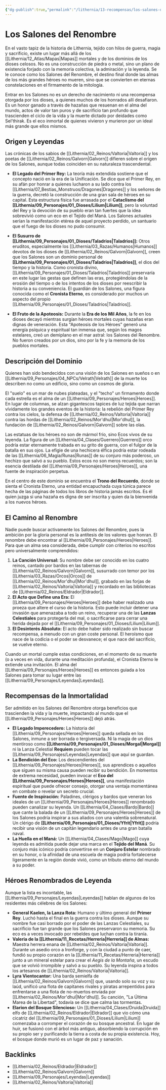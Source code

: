 ```yaml
---
{"dg-publish":true,"permalink":"/lithernia/13-recompensas/los-salones-del-renombre/","title":"Los Salones del Renombre","tags":["lithernia","lugar","mitologia"]}
---
```


# Los Salones del Renombre

En el vasto tapiz de la historia de Lithernia, tejido con hilos de guerra, magia y sacrificio, existe un lugar más allá de los [[Lithernia/12_Atlas/Mapas\|Mapas]] mortales y de los dominios de los dioses celosos. No es una construcción de piedra o metal, sino un plano de existencia forjado con la memoria colectiva, la admiración y la leyenda. Se le conoce como los Salones del Renombre, el destino final donde las almas de los más grandes héroes no mueren, sino que se convierten en eternas constelaciones en el firmamento de la mitología.

Entrar en los Salones no es un derecho de nacimiento ni una recompensa otorgada por los dioses, a quienes muchos de los honrados allí desafiaron. Es un honor ganado a través de hazañas que resuenan en el alma del mundo, actos de valor tan puros y de sacrificio tan profundo que trascienden el ciclo de la vida y la muerte dictado por deidades como Sel’thirak. Es el eco inmortal de quienes vivieron y murieron por un ideal más grande que ellos mismos.

## Origen y Leyendas

Las crónicas de los sabios de [[Lithernia/02_Reinos/Valtoria\|Valtoria]] y los poetas de [[Lithernia/02_Reinos/Galvorn\|Galvorn]] difieren sobre el origen de los Salones, aunque todas coinciden en su naturaleza trascendental.

*   **El Legado del Primer Rey:** La teoría más extendida sostiene que el concepto nació en la era de la Unificación. Se dice que el Primer Rey, en su afán por honrar a quienes lucharon a su lado contra los [[Lithernia/07_Bestias_Monstruos/Dragones\|Dragones]] y los señores de la guerra, decretó la construcción de una gran sala de héroes en su capital. Esta estructura física fue arrasada por el **Cataclismo del [[Lithernia/09_Personajes/01_Dioses/Lilium\|Lilium]]**, pero la voluntad del Rey y la devoción de su pueblo eran tan fuertes que la idea sobrevivió como un eco en el Tejido del Maná. Los Salones actuales serían la manifestación etérea de aquel proyecto perdido, un santuario que el fuego de los dioses no pudo consumir.

*   **El Susurro de [[Lithernia/09_Personajes/01_Dioses/Taladrios\|Taladrios]]:** Otros eruditos, especialmente los [[Lithernia/03_Razas/Humanos\|Humanos]] devotos de los dioses de [[Lithernia/02_Reinos/Galvorn\|Galvorn]], creen que los Salones son un dominio personal de **[[Lithernia/09_Personajes/01_Dioses/Taladrios\|Taladrios]]**, el dios del tiempo y la historia. Como cronista divino, [[Lithernia/09_Personajes/01_Dioses/Taladrios\|Taladrios]] preservaría en este lugar las gestas que definen las eras, protegiéndolas de la erosión del tiempo o de los intentos de los dioses por reescribir la historia a su conveniencia. El guardián de los Salones, una figura conocida como el **Cronista Eterno**, es considerado por muchos un aspecto del propio [[Lithernia/09_Personajes/01_Dioses/Taladrios\|Taladrios]].

*   **El Fruto de la Apoteosis:** Durante la **Era de los Mil Años**, la fe en los dioses decayó mientras surgían héroes mortales cuyas hazañas eran dignas de veneración. Esta "Apoteosis de los Héroes" generó una energía psíquica y espiritual tan inmensa que, según los magos estelares, creó un demiplano en el mar astral: los Salones del Renombre. No fueron creados por un dios, sino por la fe y la memoria de los pueblos mortales.

## Descripción del Dominio

Quienes han sido bendecidos con una visión de los Salones en sueños o en [[Lithernia/09_Personajes/04_NPCs/Velrath\|Velrath]] de la muerte los describen no como un edificio, sino como un cosmos de gloria.

El "suelo" es un mar de nubes plateadas, y el "techo" un firmamento donde cada estrella es el alma de un [[Lithernia/09_Personajes/Heroes\|Heroes]]. En lugar de columnas, se alzan gigantescos tapices de luz tejida que narran vívidamente los grandes eventos de la historia: la rebelión del Primer Rey contra los cielos, la defensa de [[Lithernia/02_Reinos/Valtoria\|Valtoria]] contra las hordas de [[Lithernia/02_Reinos/Mor'dhul\|Mor'dhul]], la fundación de [[Lithernia/02_Reinos/Galvorn\|Galvorn]] sobre las olas.

Las estatuas de los héroes no son de mármol frío, sino Ecos vivos de su leyenda. La figura de un [[Lithernia/04_Clases/Guerrero\|Guerrero]] orco podría estar eternamente trabada en su grito de guerra, con el fulgor de la batalla en sus ojos. La efigie de una hechicera élfica podría estar rodeada de las [[Lithernia/06_Magia/Runas\|Runas]] de su conjuro más poderoso, un hechizo que salvó a su pueblo. Estos ecos no son meros recuerdos; son la esencia destilada del [[Lithernia/09_Personajes/Heroes\|Heroes]], una fuente de inspiración perpetua.

En el centro de este dominio se encuentra el **Trono del Recuerdo**, donde se sienta el Cronista Eterno, una entidad encapuchada cuya túnica parece hecha de las páginas de todos los libros de historia jamás escritos. Es él quien juzga si una hazaña es digna de ser inscrita y quien da la bienvenida a los nuevos héroes.

## El Camino al Renombre

Nadie puede buscar activamente los Salones del Renombre, pues la ambición por la gloria personal es la antítesis de los valores que honran. El renombre debe encontrar al [[Lithernia/09_Personajes/Heroes\|Heroes]]. Para que un alma sea considerada, debe cumplir con criterios no escritos pero universalmente comprendidos:

1.  **La Canción Universal:** Su nombre debe ser conocido en los cuatro reinos, cantado por bardos en las tabernas de [[Lithernia/02_Reinos/Galvorn\|Galvorn]], susurrado con temor por los [[Lithernia/03_Razas/Orcos\|Orcos]] de [[Lithernia/02_Reinos/Mor'dhul\|Mor'dhul]], grabado en las forjas de [[Lithernia/02_Reinos/Valtoria\|Valtoria]] y recordado en las bibliotecas de [[Lithernia/02_Reinos/Eldrador\|Eldrador]].
2.  **El Acto que Define una Era:** El [[Lithernia/09_Personajes/Heroes\|Heroes]] debe haber realizado una proeza que altere el curso de la historia. Esto puede incluir detener una invasión que amenazaba a todo un reino, recuperar una de las **Lanzas Celestiales** para protegerla del mal, o sacrificarse para cerrar una herida dejada por el [[Lithernia/09_Personajes/01_Dioses/Lilium\|Lilium]].
3.  **El Desinterés Absoluto:** El acto debe haber sido realizado sin buscar recompensa, a menudo con un gran coste personal. El heroísmo que nace de la codicia o el poder se desvanece; el que nace del sacrificio, se vuelve eterno.

Cuando un mortal cumple estas condiciones, en el momento de su muerte (o a veces en vida, durante una meditación profunda), el Cronista Eterno le extiende una invitación. El alma del [[Lithernia/09_Personajes/Heroes\|Heroes]] es entonces guiada a los Salones para tomar su lugar entre las [[Lithernia/09_Personajes/Leyendas\|Leyendas]].

## Recompensas de la Inmortalidad

Ser admitido en los Salones del Renombre otorga beneficios que trascienden la vida y la muerte, impactando al mundo que el [[Lithernia/09_Personajes/Heroes\|Heroes]] dejó atrás.

*   **El Legado Imperecedero:** La historia del [[Lithernia/09_Personajes/Heroes\|Heroes]] queda sellada en los Salones, inmune a ser borrada o tergiversada. Ni la magia de un dios mentiroso como **[[Lithernia/09_Personajes/01_Dioses/Morgal\|Morgal]]** ni la Lanza Celestial **Requiem** pueden tocar las [[Lithernia/09_Personajes/Leyendas\|Leyendas]] que aquí se guardan.
*   **La Bendición del Eco:** Los descendientes del [[Lithernia/09_Personajes/Heroes\|Heroes]], sus aprendices o aquellos que siguen su misma causa pueden recibir su bendición. En momentos de extrema necesidad, pueden invocar el **Eco del [[Lithernia/09_Personajes/Heroes\|Heroes]]**, una manifestación espiritual que puede ofrecer consejo, otorgar una ventaja momentánea en combate o revelar un secreto crucial.
*   **Fuente de Inspiración:** Paladines, clérigos y bardos que veneran los ideales de un [[Lithernia/09_Personajes/Heroes\|Heroes]] renombrado pueden canalizar su leyenda. Un [[Lithernia/04_Clases/Bardo\|Bardo]] que cante la balada de un [[Lithernia/09_Personajes/Heroes\|Heroes]] de los Salones podría inspirar a sus aliados con una valentía sobrenatural. Un clérigo de **[[Lithernia/09_Personajes/01_Dioses/Yfrit\|Yfrit]]** podría recibir una visión de un capitán legendario antes de una gran batalla naval.
*   **La Huella en el Maná:** Un [[Lithernia/04_Clases/Mago\|Mago]] cuya leyenda es admitida puede dejar una marca en el **Tejido del Maná**. Su conjuro más icónico podría convertirse en un **Conjuro Estelar** nombrado en su honor, o la afinidad de una escuela de magia podría fortalecerse ligeramente en la región donde vivió, como un tributo eterno del mundo a su poder.

## Héroes Renombrados de Leyenda

Aunque la lista es incontable, las [[Lithernia/09_Personajes/Leyendas\|Leyendas]] hablan de algunos de los residentes más célebres de los Salones:

*   **General Kaelen, la Lanza Rota:** Humano y último general del **Primer Rey**. Luchó hasta el final en la guerra contra los dioses. Aunque su nombre fue casi borrado por el poder de las Lanzas Celestiales, su sacrificio fue tan grande que los Salones preservaron su memoria. Su eco es a veces invocado por rebeldes que luchan contra la tiranía.
*   **Valeria de la [[Lithernia/11_Recetas/Herreria\|Herreria]] de Almas:** Maestra herrera enana de [[Lithernia/02_Reinos/Valtoria\|Valtoria]]. Durante un asedio orco a Ironforge, y con la ciudad a punto de caer, fundió su propio corazón en la [[Lithernia/11_Recetas/Herreria\|Herreria]] junto a un mineral estelar para crear el *Aegis de la Montaña*, un escudo que se volvió irrompible y salvó a su pueblo. Su leyenda inspira a todos los artesanos de [[Lithernia/02_Reinos/Valtoria\|Valtoria]].
*   **Lyra Vientocantor:** Una barda semielfa de [[Lithernia/02_Reinos/Galvorn\|Galvorn]] que, usando solo su voz y su laúd, unificó una flota de capitanes rivales y piratas arrepentidos para enfrentarse a una flota de no-muertos enviada por [[Lithernia/02_Reinos/Mor'dhul\|Mor'dhul]]. Su canción, "La Última Marea de la Libertad", todavía se dice que calma las tormentas.
*   **Elarion del Bosque Silencioso:** Un [[Lithernia/04_Clases/Druida\|Druida]] elfo de [[Lithernia/02_Reinos/Eldrador\|Eldrador]] que vio cómo una cicatriz del [[Lithernia/09_Personajes/01_Dioses/Lilium\|Lilium]] comenzaba a corromper el corazón de su bosque ancestral. En lugar de huir, se fusionó con el árbol más antiguo, absorbiendo la corrupción en su propio ser y purificando la tierra a costa de su propia existencia. Hoy, el bosque donde murió es un lugar de paz y sanación.

## Backlinks
- [[Lithernia/02_Reinos/Eldrador\|Eldrador]]
- [[Lithernia/02_Reinos/Galvorn\|Galvorn]]
- [[Lithernia/09_Personajes/Leyendas\|Leyendas]]
- [[Lithernia/02_Reinos/Valtoria\|Valtoria]]
